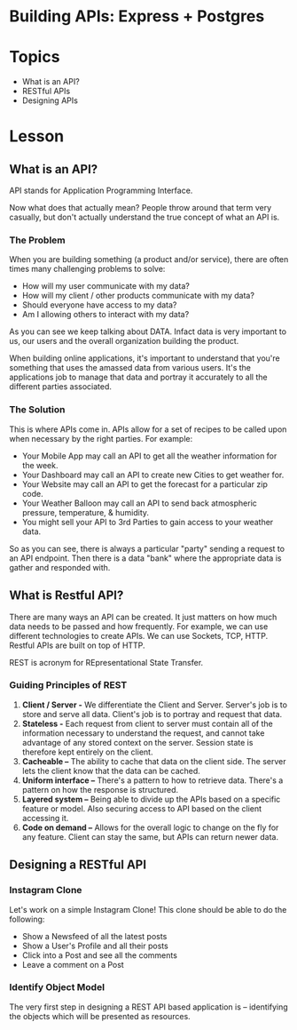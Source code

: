 # Building APIs: Express + Postgres

# Topics
- What is an API?
- RESTful APIs
- Designing APIs


# Lesson

## What is an API?

API stands for Application Programming Interface.

Now what does that actually mean? People throw around that term very casually, but don't actually understand the true concept of what an API is.

### The Problem

When you are building something (a product and/or service), there are often times many challenging problems to solve:

- How will my user communicate with my data?
- How will my client / other products communicate with my data?
- Should everyone have access to my data?
- Am I allowing others to interact with my data?

As you can see we keep talking about DATA. Infact data is very important to us, our users and the overall organization building the product. 

When building online applications, it's important to understand that you're something that uses the amassed data from various users. It's the applications job to manage that data and portray it accurately to all the different parties associated.

### The Solution

This is where APIs come in. APIs allow for a set of recipes to be called upon when necessary by the right parties. For example: 

- Your Mobile App may call an API to get all the weather information for the week.
- Your Dashboard may call an API to create new Cities to get weather for. 
- Your Website may call an API to get the forecast for a particular zip code. 
- Your Weather Balloon may call an API to send back atmospheric pressure, temperature, & humidity.
- You might sell your API to 3rd Parties to gain access to your weather data.

So as you can see, there is always a particular "party" sending a request to an API endpoint. Then there is a data "bank" where the appropriate data is gather and responded with.

## What is Restful API?

There are many ways an API can be created. It just matters on how much data needs to be passed and how frequently. For example, we can use different technologies to create APIs. We can use Sockets, TCP, HTTP. Restful APIs are built on top of HTTP.

REST is acronym for REpresentational State Transfer.

### Guiding Principles of REST
1. **Client / Server -** We differentiate the Client and Server. Server's job is to store and serve all data. Client's job is to portray and request that data. 
2. **Stateless -** Each request from client to server must contain all of the information necessary to understand the request, and cannot take advantage of any stored context on the server. Session state is therefore kept entirely on the client.
3. **Cacheable –** The ability to cache that data on the client side. The server lets the client know that the data can be cached.
4. **Uniform interface –** There's a pattern to how to retrieve data. There's a pattern on how the response is structured.
5. **Layered system –** Being able to divide up the APIs based on a specific feature or model. Also securing access to API based on the client accessing it.
6. **Code on demand –** Allows for the overall logic to change on the fly for any feature. Client can stay the same, but APIs can return newer data.

## Designing a RESTful API

### Instagram Clone

Let's work on a simple Instagram Clone! This clone should be able to do the following:

- Show a Newsfeed of all the latest posts
- Show a User's Profile and all their posts
- Click into a Post and see all the comments
- Leave a comment on a Post

### Identify Object Model

The very first step in designing a REST API based application is – identifying the objects which will be presented as resources.

